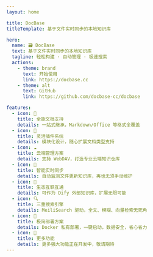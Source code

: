 ```yaml
---
layout: home

title: DocBase
titleTemplate: 基于文件实时同步的本地知识库

hero:
  name: 🗃️ DocBase
  text: 基于文件实时同步的本地知识库
  tagline: 轻松构建 · 自动管理 · 极速搜索
  actions:
    - theme: brand
      text: 开始使用
      link: https://docbase.cc
    - theme: alt
      text: GitHub
      link: https://github.com/docbase-cc/docbase

features:
  - icon: 📂
    title: 全能文档支持
    details: 一站式继承，Markdown/Office 等格式全覆盖
  - icon: 🧩
    title: 灵活插件系统
    details: 模块化设计，随心扩展文档类型支持
  - icon: ☁️
    title: 云端管理方案
    details: 支持 WebDAV，打造专业云端知识仓库
  - icon: 🚀
    title: 智能实时同步
    details: 自动监测文件更新知识库，再也无须手动维护
  - icon: 🔌
    title: 生态互联互通
    details: 可作为 Dify 外部知识库，扩展无限可能
  - icon: 🔍
    title: 三重搜索引擎
    details: MeiliSearch 驱动，全文、模糊、向量检索无死角
  - icon: 🐳
    title: 极简部署方案
    details: Docker 私有部署，一键启动，数据安全，省心省力
  - icon: 🔮
    title: 更多功能
    details: 更多强大功能正在开发中，敬请期待
---
```


<Confetti />
